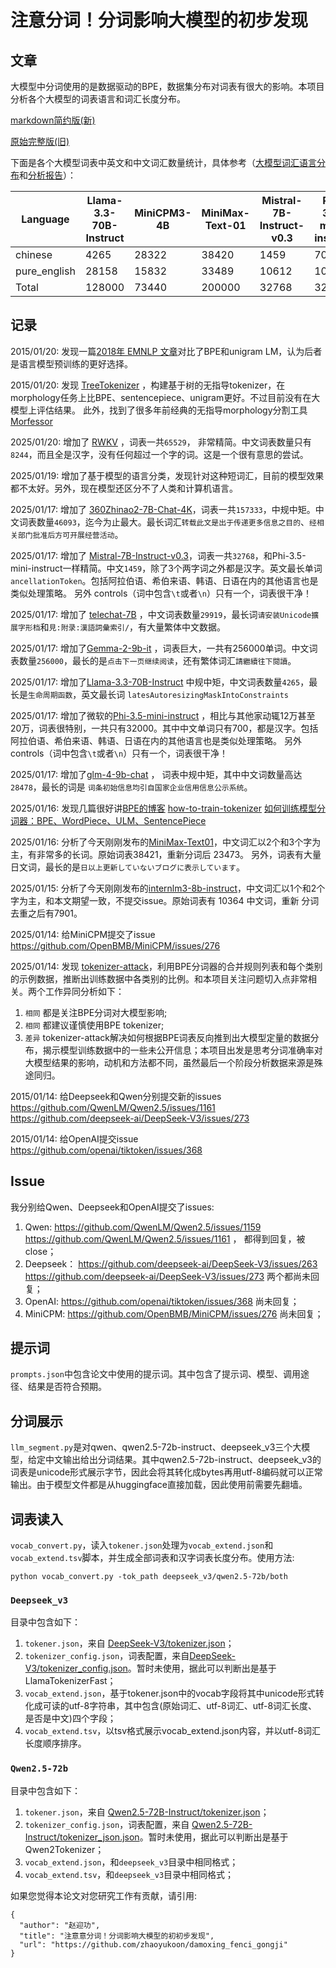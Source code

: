 # 注意分词！分词影响大模型的初步发现

## 文章

大模型中分词使用的是数据驱动的BPE，数据集分布对词表有很大的影响。本项目分析各个大模型的词表语言和词汇长度分布。

[markdown简约版(新)](https://github.com/zhaoyukoon/damoxing_fenci_gongji/blob/main/%E8%AE%BA%E6%96%87.md)

[原始完整版(旧)](https://docs.qq.com/pdf/DT095ZktteVVJTE5K)

下面是各个大模型词表中英文和中文词汇数量统计，具体参考（[大模型词汇语言分布](https://github.com/zhaoyukoon/damoxing_fenci_gongji/blob/main/%E5%A4%A7%E6%A8%A1%E5%9E%8B%E8%AF%8D%E6%B1%87%E8%AF%AD%E8%A8%80%E5%88%86%E5%B8%83.md)和[分析报告](https://github.com/zhaoyukoon/damoxing_fenci_gongji/blob/main/%E5%A4%A7%E6%A8%A1%E5%9E%8B%E8%AF%8D%E8%A1%A8%E5%88%86%E6%9E%90%E6%8A%A5%E5%91%8A.md)）：


| Language | Llama-3.3-70B-Instruct | MiniCPM3-4B | MiniMax-Text-01 | Mistral-7B-Instruct-v0.3 | Phi-3.5-mini-instruct | deepseek_v3 | gemma-2-9b-it | glm-4-9b-chat | gpt-4o | internlm3-8b-instruct | qwen2.5-72b | telechat-7B |
|----------|---|---|---|---|---|---|---|---|---|---|---|---|
| chinese | 4265 | 28322 | 38420 | 1459 | 700 | 35184 | 21762 | 28478 | 7449 | 10364 | 24966 | 29919 |
| pure_english | 28158 | 15832 | 33489 | 10612 | 10204 | 21994 | 72065 | 29915 | 37839 | 23291 | 27376 | 28863 |
| Total | 128000 | 73440 | 200000 | 32768 | 32000 | 128000 | 256000 | 150252 | 200000 | 128569 | 151643 | 160135 |


## 记录

2015/01/20: 发现一篇[2018年 EMNLP 文章](https://aclanthology.org/2020.findings-emnlp.414.pdf)对比了BPE和unigram LM，认为后者是语言模型预训练的更好选择。

2015/01/20: 发现 [TreeTokenizer](https://arxiv.org/pdf/2406.15245?) ，构建基于树的无指导tokenizer，在morphology任务上比BPE、sentencepiece、unigram更好。不过目前没有在大模型上评估结果。 此外，找到了很多年前经典的无指导morphology分割工具[Morfessor](https://github.com/aalto-speech/morfessor)

2025/01/20: 增加了 [RWKV](https://raw.githubusercontent.com/BlinkDL/RWKV-LM/refs/heads/main/RWKV-v4neo/20B_tokenizer.json) ，词表一共`65529`， 非常精简。中文词表数量只有`8244`，而且全是汉字，没有任何超过一个字的词。这是一个很有意思的尝试。

2025/01/19: 增加了基于模型的语言分类，发现针对这种短词汇，目前的模型效果都不太好。另外，现在模型还区分不了人类和计算机语言。

2025/01/17: 增加了 [360Zhinao2-7B-Chat-4K](https://huggingface.co/qihoo360/360Zhinao2-7B-Chat-4K)，词表一共`157333`，中规中矩。中文词表数量`46093`，迄今为止最大。最长词汇`转载此文是出于传递更多信息之目的`、`经相关部门批准后方可开展经营活动`。

2025/01/17: 增加了 [Mistral-7B-Instruct-v0.3](https://huggingface.co/mistralai/Mistral-7B-Instruct-v0.3)，词表一共`32768`，和Phi-3.5-mini-instruct一样精简。中文`1459`，除了3个两字词之外都是汉字。英文最长单词`ancellationToken`。包括阿拉伯语、希伯来语、韩语、日语在内的其他语言也是类似处理策略。 另外 controls（词中包含`\t`或者`\n`）只有一个，词表很干净！

2025/01/17: 增加了 [telechat-7B](https://huggingface.co/Tele-AI/telechat-7B) ，中文词表数量`29919`，最长词`请安装Unicode擴展字形档`和`見:附录:漢語詞彙索引/`，有大量繁体中文数据。

2025/01/17: 增加了[Gemma-2-9b-it](https://www.modelscope.cn/models/LLM-Research/gemma-2-9b-it) ，词表巨大，一共有256000单词。中文词表数量`256000`，最长的是`点击下一页继续阅读`，还有繁体词汇`請繼續往下閱讀`。

2025/01/17: 增加了[Llama-3.3-70B-Instruct](https://www.modelscope.cn/models/LLM-Research/Llama-3.3-70B-Instruct) 中规中矩，中文词表数量`4265`，最长是`生命周期函数`，英文最长词 `latesAutoresizingMaskIntoConstraints`

2025/01/17: 增加了微软的[Phi-3.5-mini-instruct](https://huggingface.co/microsoft/Phi-3.5-mini-instruct) ，相比与其他家动辄12万甚至20万，词表很特别，一共只有32000。其中中文单词只有700，都是汉字。包括阿拉伯语、希伯来语、韩语、日语在内的其他语言也是类似处理策略。 另外 controls（词中包含`\t`或者`\n`）只有一个，词表很干净！

2025/01/17:  增加了[glm-4-9b-chat](https://huggingface.co/THUDM/glm-4-9b-chat/tree/main) ， 词表中规中矩，其中中文词数量高达`28478`，最长的词是 `词条初始信息均引自国家企业信用信息公示系统`。

2025/01/16: 发现几篇很好讲[BPE的博客](https://blog.sgdylan.com/2024/05/14/tokenizer-note/) [how-to-train-tokenizer](https://github.com/yanqiangmiffy/how-to-train-tokenizer) [如何训练模型分词器：BPE、WordPiece、ULM、SentencePiece](https://zhuanlan.zhihu.com/p/631008016?utm_id=0)

2025/01/16: 分析了今天刚刚发布的[MiniMax-Text01](https://huggingface.co/MiniMaxAI/MiniMax-Text-01)，中文词汇以2个和3个字为主，有非常多的长词。原始词表38421，重新分词后 23473。 另外，词表有大量日文词，最长的是`日以上更新していないブログに表示しています`。

2025/01/15: 分析了今天刚刚发布的[internlm3-8b-instruct](https://huggingface.co/internlm/internlm3-8b-instruct)，中文词汇以1个和2个字为主，和本文期望一致，不提交issue。原始词表有 10364 中文词，重新 分词去重之后有7901。

2025/01/14: 给MiniCPM提交了issue https://github.com/OpenBMB/MiniCPM/issues/276

2025/01/14: 发现 [tokenizer-attack](https://github.com/alisawuffles/tokenizer-attack)，利用BPE分词器的合并规则列表和每个类别的示例数据，推断出训练数据中各类别的比例。和本项目关注问题切入点非常相关。两个工作异同分析如下：
1. `相同` 都是关注BPE分词对大模型影响;
2. `相同` 都建议谨慎使用BPE tokenizer;
3. `差异` tokenizer-attack解决如何根据BPE词表反向推到出大模型定量的数据分布，揭示模型训练数据中的一些未公开信息；本项目出发是思考分词准确率对大模型结果的影响，动机和方法都不同，虽然最后一个阶段分析数据来源是殊途同归。

2015/01/14: 给Deepseek和Qwen分别提交新的issues https://github.com/QwenLM/Qwen2.5/issues/1161 https://github.com/deepseek-ai/DeepSeek-V3/issues/273 

2015/01/14: 给OpenAI提交issue https://github.com/openai/tiktoken/issues/368

## Issue

我分别给Qwen、Deepseek和OpenAI提交了issues:
1. Qwen: https://github.com/QwenLM/Qwen2.5/issues/1159 https://github.com/QwenLM/Qwen2.5/issues/1161 ， 都得到回复，被close；
2. Deepseek： https://github.com/deepseek-ai/DeepSeek-V3/issues/263  https://github.com/deepseek-ai/DeepSeek-V3/issues/273 两个都尚未回复；
3. OpenAI: https://github.com/openai/tiktoken/issues/368 尚未回复；
4. MiniCPM: https://github.com/OpenBMB/MiniCPM/issues/276 尚未回复；

## 提示词
`prompts.json`中包含论文中使用的提示词。其中包含了提示词、模型、调用途径、结果是否符合预期。


## 分词展示

`llm_segment.py`是对qwen、qwen2.5-72b-instruct、deepseek_v3三个大模型，给定中文输出给出分词结果。其中qwen2.5-72b-instruct、deepseek_v3的词表是unicode形式展示字节，因此会将其转化成bytes再用utf-8编码就可以正常输出。由于模型文件都是从huggingface直接加载，因此使用前需要先翻墙。

## 词表读入

`vocab_convert.py`，读入`tokener.json`处理为`vocab_extend.json`和 `vocab_extend.tsv`脚本，并生成全部词表和汉字词表长度分布。使用方法:

`python vocab_convert.py -tok_path deepseek_v3/qwen2.5-72b/both`

### `Deepseek_v3`
目录中包含如下：
1. `tokener.json`，来自 [DeepSeek-V3/tokenizer.json](https://huggingface.co/deepseek-ai/DeepSeek-V3/blob/main/tokenizer.json)；
2. `tokenizer_config.json`，词表配置，来自[DeepSeek-V3/tokenizer_config.json](https://huggingface.co/deepseek-ai/DeepSeek-V3/blob/main/tokenizer_config.json)。暂时未使用，据此可以判断出是基于LlamaTokenizerFast；
3. `vocab_extend.json`，基于tokener.json中的vocab字段将其中unicode形式转化成可读的utf-8字符串，其中包含(原始词汇、utf-8词汇、utf-8词汇长度、是否是中文)四个字段；
4. `vocab_extend.tsv`，以tsv格式展示vocab_extend.json内容，并以utf-8词汇长度顺序排序。


### `Qwen2.5-72b`
目录中包含如下：
1. `tokener.json`，来自 [Qwen2.5-72B-Instruct/tokenizer.json](https://huggingface.co/Qwen/Qwen2.5-72B-Instruct/blob/main/tokenizer.json)；
2. `tokenizer_config.json`，词表配置，来自 [Qwen2.5-72B-Instruct/tokenizer_json.json](https://huggingface.co/Qwen/Qwen2.5-72B-Instruct/blob/main/tokenizer_json.json)。暂时未使用，据此可以判断出是基于Qwen2Tokenizer；
3. `vocab_extend.json`，和`deepseek_v3`目录中相同格式；
4. `vocab_extend.tsv`，和`deepseek_v3`目录中相同格式；

如果您觉得本论文对您研究工作有贡献，请引用:
```
{
  "author": "赵迎功",
  "title": "注意意分词！分词影响大模型的初初步发现",
  "url": "https://github.com/zhaoyukoon/damoxing_fenci_gongji"
}
```
